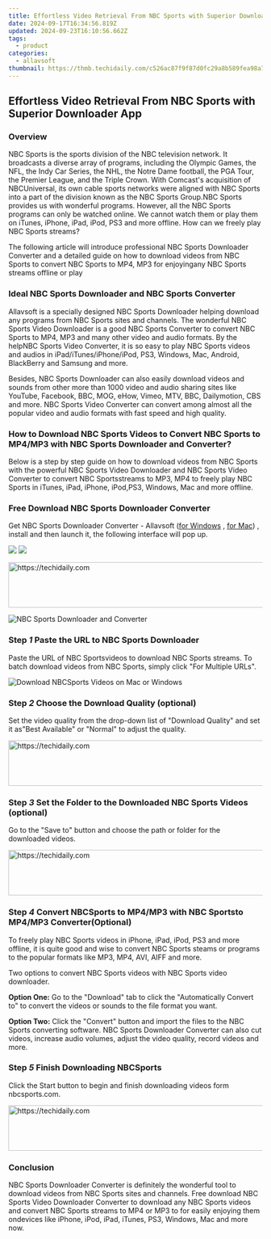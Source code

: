 ```yaml
---
title: Effortless Video Retrieval From NBC Sports with Superior Downloader App
date: 2024-09-17T16:34:56.819Z
updated: 2024-09-23T16:10:56.662Z
tags:
  - product
categories:
  - allavsoft
thumbnail: https://thmb.techidaily.com/c526ac87f9f87d0fc29a8b589fea98a72d504302296a8e604ba200e55b8a3fda.jpg
---
```


## Effortless Video Retrieval From NBC Sports with Superior Downloader App

### Overview

NBC Sports is the sports division of the NBC television network. It broadcasts a diverse array of programs, including the Olympic Games, the NFL, the Indy Car Series, the NHL, the Notre Dame football, the PGA Tour, the Premier League, and the Triple Crown. With Comcast's acquisition of NBCUniversal, its own cable sports networks were aligned with NBC Sports into a part of the division known as the NBC Sports Group.NBC Sports provides us with wonderful programs. However, all the NBC Sports programs can only be watched online. We cannot watch them or play them on iTunes, iPhone, iPad, iPod, PS3 and more offline. How can we freely play NBC Sports streams?

The following article will introduce professional NBC Sports Downloader Converter and a detailed guide on how to download videos from NBC Sports to convert NBC Sports to MP4, MP3 for enjoyingany NBC Sports streams offline or play

### Ideal NBC Sports Downloader and NBC Sports Converter

Allavsoft is a specially designed NBC Sports Downloader helping download any programs from NBC Sports sites and channels. The wonderful NBC Sports Video Downloader is a good NBC Sports Converter to convert NBC Sports to MP4, MP3 and many other video and audio formats. By the helpNBC Sports Video Converter, it is so easy to play NBC Sports videos and audios in iPad/iTunes/iPhone/iPod, PS3, Windows, Mac, Android, BlackBerry and Samsung and more.

Besides, NBC Sports Downloader can also easily download videos and sounds from other more than 1000 video and audio sharing sites like YouTube, Facebook, BBC, MOG, eHow, Vimeo, MTV, BBC, Dailymotion, CBS and more. NBC Sports Video Converter can convert among almost all the popular video and audio formats with fast speed and high quality.

### How to Download NBC Sports Videos to Convert NBC Sports to MP4/MP3 with NBC Sports Downloader and Converter?

Below is a step by step guide on how to download videos from NBC Sports with the powerful NBC Sports Video Downloader and NBC Sports Video Converter to convert NBC Sportsstreams to MP3, MP4 to freely play NBC Sports in iTunes, iPad, iPhone, iPod,PS3, Windows, Mac and more offline.

### Free Download NBC Sports Downloader Converter

Get NBC Sports Downloader Converter - Allavsoft ([for Windows](https://tools.techidaily.com/allavsoft/products/) , [for Mac](https://tools.techidaily.com/allavsoft/products/)) , install and then launch it, the following interface will pop up.

[![](https://www.allavsoft.com/how-to/../images/how-to/free-download-win.jpg)](https://tools.techidaily.com/allavsoft/products/) [![](https://www.allavsoft.com/how-to/../images/how-to/free-download-mac.jpg)](https://tools.techidaily.com/allavsoft/products/)

<!-- affiliate ads begin -->
<a href="https://aligracehair.sjv.io/c/5597632/2016148/19272" target="_top" id="2016148">
  <img src="//a.impactradius-go.com/display-ad/19272-2016148" border="0" alt="https://techidaily.com" width="728" height="90"/>
</a>
<img height="0" width="0" src="https://aligracehair.sjv.io/i/5597632/2016148/19272" style="position:absolute;visibility:hidden;" border="0" />
<!-- affiliate ads end -->

![NBC Sports Downloader and Converter](https://www.allavsoft.com/how-to/../images/allavsoft/screen-shot-600.jpg)

### Step _1_ Paste the URL to NBC Sports Downloader

Paste the URL of NBC Sportsvideos to download NBC Sports streams. To batch download videos from NBC Sports, simply click "For Multiple URLs".

![Download NBCSports Videos on Mac or Windows](https://www.allavsoft.com/how-to/../images/how-to/download-nbcsports-videos-with-nbcsports-downloader-converter/download-nbcsports-videos.jpg)

### Step _2_ Choose the Download Quality (optional)

Set the video quality from the drop-down list of "Download Quality" and set it as"Best Available" or "Normal" to adjust the quality.

<!-- affiliate ads begin -->
<a href="https://aligracehair.sjv.io/c/5597632/1925570/19272" target="_top" id="1925570">
  <img src="//a.impactradius-go.com/display-ad/19272-1925570" border="0" alt="https://techidaily.com" width="728" height="90"/>
</a>
<img height="0" width="0" src="https://aligracehair.sjv.io/i/5597632/1925570/19272" style="position:absolute;visibility:hidden;" border="0" />
<!-- affiliate ads end -->

### Step _3_ Set the Folder to the Downloaded NBC Sports Videos (optional)

Go to the "Save to" button and choose the path or folder for the downloaded videos.

<!-- affiliate ads begin -->
<a href="https://appsumo.8odi.net/c/5597632/2132161/7443" target="_top" id="2132161">
  <img src="//a.impactradius-go.com/display-ad/7443-2132161" border="0" alt="https://techidaily.com" width="728" height="90"/>
</a>
<img height="0" width="0" src="https://appsumo.8odi.net/i/5597632/2132161/7443" style="position:absolute;visibility:hidden;" border="0" />
<!-- affiliate ads end -->

### Step _4_ Convert NBCSports to MP4/MP3 with NBC Sportsto MP4/MP3 Converter(Optional)

To freely play NBC Sports videos in iPhone, iPad, iPod, PS3 and more offline, it is quite good and wise to convert NBC Sports steams or programs to the popular formats like MP3, MP4, AVI, AIFF and more.

Two options to convert NBC Sports videos with NBC Sports video downloader.

**Option One:** Go to the "Download" tab to click the "Automatically Convert to" to convert the videos or sounds to the file format you want.

**Option Two:** Click the "Convert" button and import the files to the NBC Sports converting software. NBC Sports Downloader Converter can also cut videos, increase audio volumes, adjust the video quality, record videos and more.

### Step _5_ Finish Downloading NBCSports

Click the Start button to begin and finish downloading videos form nbcsports.com.

<!-- affiliate ads begin -->
<a href="https://appsumo.8odi.net/c/5597632/2037335/7443" target="_top" id="2037335">
  <img src="//a.impactradius-go.com/display-ad/7443-2037335" border="0" alt="https://techidaily.com" width="728" height="90"/>
</a>
<img height="0" width="0" src="https://appsumo.8odi.net/i/5597632/2037335/7443" style="position:absolute;visibility:hidden;" border="0" />
<!-- affiliate ads end -->

### Conclusion

NBC Sports Downloader Converter is definitely the wonderful tool to download videos from NBC Sports sites and channels. Free download NBC Sports Video Downloader Converter to download any NBC Sports videos and convert NBC Sports streams to MP4 or MP3 to for easily enjoying them ondevices like iPhone, iPod, iPad, iTunes, PS3, Windows, Mac and more now.

<ins class="adsbygoogle"
     style="display:block"
     data-ad-format="autorelaxed"
     data-ad-client="ca-pub-7571918770474297"
     data-ad-slot="1223367746"></ins>

<ins class="adsbygoogle"
     style="display:block"
     data-ad-client="ca-pub-7571918770474297"
     data-ad-slot="8358498916"
     data-ad-format="auto"
     data-full-width-responsive="true"></ins>



